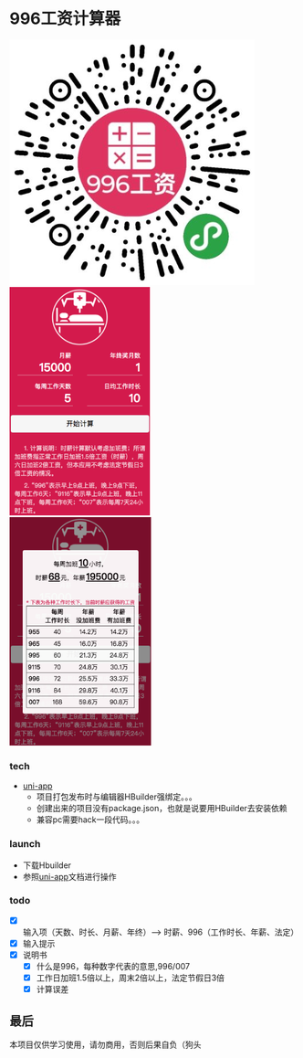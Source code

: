 # 996工资计算器

![微信二维码](https://raw.githubusercontent.com/jiahui92/996-salary/master/docs/qrcode_v2ex.jpg?token=AC463DV6FOSFGKYJN22OPOC6D2M7A)<br/>
<img src="https://raw.githubusercontent.com/jiahui92/996-salary/master/docs/s1.png?token=AC463DU4CLCJVFLQ6ZD2PYK6D2NCU" height="400" style="margin-right: 10px;" />
<img src="https://raw.githubusercontent.com/jiahui92/996-salary/master/docs/s2.png?token=AC463DTQUSAMP7FFLIM356K6D2NDQ" height="400" />

### tech
* [uni-app](https://github.com/dcloudio/uni-app)
  * 项目打包发布时与编辑器HBuilder强绑定。。。
  * 创建出来的项目没有package.json，也就是说要用HBuilder去安装依赖
  * 兼容pc需要hack一段代码。。。

### launch
* 下载Hbuilder
* 参照[uni-app](https://uniapp.dcloud.io/quickstart?id=%e8%bf%90%e8%a1%8cuni-app)文档进行操作


### todo
* [x] 输入项（天数、时长、月薪、年终）--> 时薪、996（工作时长、年薪、法定）
* [x] 输入提示
* [x] 说明书
  * [x] 什么是996，每种数字代表的意思,996/007
  * [x] 工作日加班1.5倍以上，周末2倍以上，法定节假日3倍
  * [x] 计算误差
<!-- * [ ] 955/996公司查询
  * 之前的chrome插件为什么下架了
  * github 955 项目爬虫
    * https://feathub.com/formulahendry/955.WLB -->


## 最后
本项目仅供学习使用，请勿商用，否则后果自负（狗头
